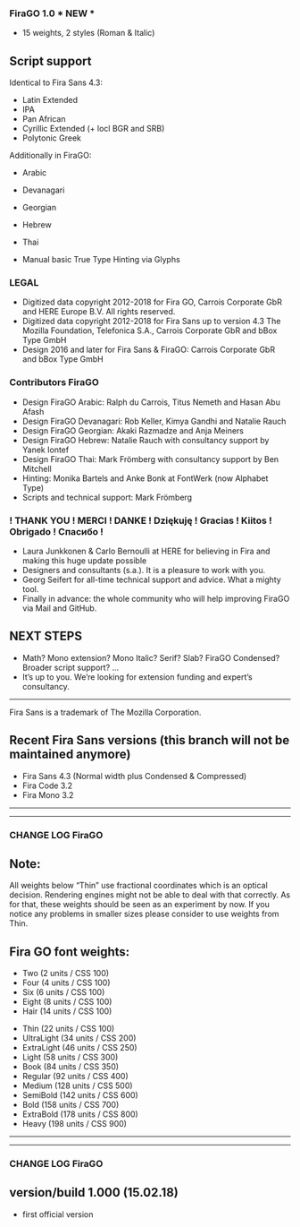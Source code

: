 ### FiraGO 1.0 * NEW *

- 15 weights, 2 styles (Roman & Italic)

## Script support 

Identical to Fira Sans 4.3:
- Latin Extended
- IPA
- Pan African
- Cyrillic Extended (+ locl BGR and SRB)
- Polytonic Greek

Additionally in FiraGO:
- Arabic
- Devanagari
- Georgian
- Hebrew
- Thai

- Manual basic True Type Hinting via Glyphs

### LEGAL
- Digitized data copyright 2012-2018 for Fira GO, Carrois Corporate GbR and HERE Europe B.V. All rights reserved. 
- Digitized data copyright 2012-2018 for Fira Sans up to version 4.3 The Mozilla Foundation, Telefonica S.A., Carrois Corporate GbR and bBox Type GmbH
- Design 2016 and later for Fira Sans & FiraGO: Carrois Corporate GbR and bBox Type GmbH

### Contributors FiraGO

- Design FiraGO Arabic: Ralph du Carrois, Titus Nemeth and Hasan Abu Afash 
- Design FiraGO Devanagari: Rob Keller, Kimya Gandhi and Natalie Rauch
- Design FiraGO Georgian: Akaki Razmadze and Anja Meiners
- Design FiraGO Hebrew: Natalie Rauch with consultancy support by Yanek Iontef
- Design FiraGO Thai: Mark Frömberg with consultancy support by Ben Mitchell
- Hinting: Monika Bartels and Anke Bonk at FontWerk (now Alphabet Type)
- Scripts and technical support: Mark Frömberg

### ! THANK YOU ! MERCI ! DANKE ! Dziękuję !  Gracias ! Kiitos ! Obrigado ! Спасибо !

- Laura Junkkonen & Carlo Bernoulli at HERE for believing in Fira and making this huge update possible
- Designers and consultants (s.a.). It is a pleasure to work with you.
- Georg Seifert for all-time technical support and advice. What a mighty tool.
- Finally in advance: the whole community who will help improving FiraGO via Mail and GitHub.

## NEXT STEPS 

- Math? Mono extension? Mono Italic? Serif? Slab? FiraGO Condensed? Broader script support? …
- It’s up to you. We’re looking for extension funding and expert’s consultancy.

_ _ _ _ _ _ _ _ _ _ _ _ _ _ _ _ _ _ _ _

Fira Sans is a trademark of The Mozilla Corporation.

## Recent Fira Sans versions (this branch will not be maintained anymore)

- Fira Sans 4.3 (Normal width plus Condensed & Compressed)
- Fira Code 3.2
- Fira Mono 3.2

_ _ _ _ _ _ _ _ _ _ _ _ _ _ _ _ _ _ _ _
_ _ _ _ _ _ _ _ _ _ _ _ _ _ _ _ _ _ _ _

### CHANGE LOG FiraGO

## Note:

All weights below “Thin” use fractional coordinates which is an optical decision. Rendering engines might not be able to deal with that correctly. As for that, these weights should be seen as an experiment by now. If you notice any problems in smaller sizes please consider to use weights from Thin.

## Fira GO font weights:

- Two 			(2 units / CSS 100)
- Four 			(4 units / CSS 100)
- Six  			(6 units / CSS 100)
- Eight			(8 units / CSS 100)
- Hair 			(14 units / CSS 100)
* Thin 			(22 units / CSS 100)
* UltraLight 		(34 units / CSS 200)
* ExtraLight 		(46 units / CSS 250)
* Light 			(58 units / CSS 300)
* Book 			(84 units / CSS 350)
* Regular 		(92 units / CSS 400)
* Medium 			(128 units / CSS 500)
* SemiBold 		(142 units / CSS 600)
* Bold 			(158 units / CSS 700)
* ExtraBold 		(178 units / CSS 800)
* Heavy 			(198 units / CSS 900)

_ _ _ _ _ _ _ _ _ _ _ _ _ _ _ _ _ _ _ _
_ _ _ _ _ _ _ _ _ _ _ _ _ _ _ _ _ _ _ _

### CHANGE LOG FiraGO

## version/build 1.000 (15.02.18)
- first official version
